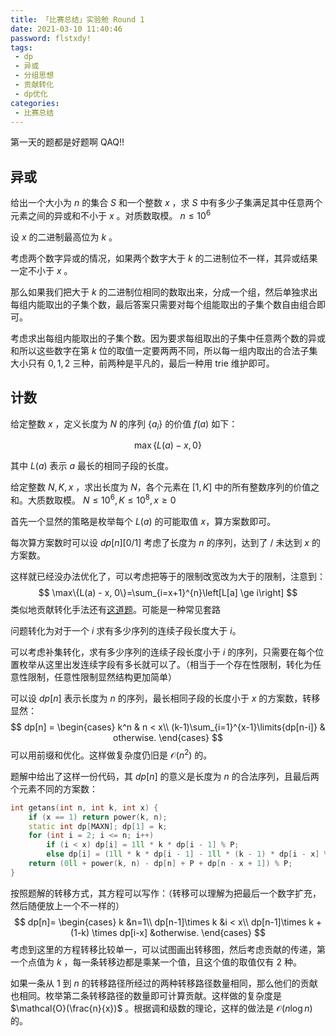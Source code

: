 ```yaml
---
title: 「比赛总结」实验舱 Round 1
date: 2021-03-10 11:40:46
password: flstxdy!
tags:
 - dp
 - 异或
 - 分组思想
 - 贡献转化
 - dp优化
categories:
 - 比赛总结
---
```


第一天的题都是好题啊 QAQ!!

<!-- more -->

## 异或

 给出一个大小为 $n$ 的集合 $S$ 和一个整数 $x$ ，求  $S$ 中有多少子集满足其中任意两个元素之间的异或和不小于 $x$ 。对质数取模。 $n \le 10^6$

设 $x$ 的二进制最高位为 $k$ 。

考虑两个数字异或的情况，如果两个数字大于 $k$ 的二进制位不一样，其异或结果一定不小于 $x$ 。

那么如果我们把大于 $k$ 的二进制位相同的数取出来，分成一个组，然后单独求出每组内能取出的子集个数，最后答案只需要对每个组能取出的子集个数自由组合即可。

考虑求出每组内能取出的子集个数。因为要求每组取出的子集中任意两个数的异或和所以这些数字在第 $k$ 位的取值一定要两两不同，所以每一组内取出的合法子集大小只有 $0, 1, 2$ 三种，前两种是平凡的，最后一种用 trie 维护即可。

## 计数

给定整数 $x$ ，定义长度为 $N$ 的序列 $\{a_i\}$ 的价值 $f(a)$ 如下：

$$
\max\{L(a)-x,0\}
$$

其中 $L(a)$ 表示 $a$ 最长的相同子段的长度。

给定整数 $N,K, x$ ，求出长度为 $N$，各个元素在 $[1,K]$ 中的所有整数序列的价值之和。大质数取模。 $N \le 10^6, K \le 10^8, x \ge 0$

首先一个显然的策略是枚举每个 $L(a)$ 的可能取值 $x$，算方案数即可。

每次算方案数时可以设 $dp[n][0/1]$ 考虑了长度为 $n$ 的序列，达到了 / 未达到 $x$ 的方案数。

这样就已经没办法优化了，可以考虑把等于的限制改宽改为大于的限制，注意到：
$$
\max\{L(a) - x, 0\}=\sum_{i=x+1}^{n}\left[L[a] \ge i\right]
$$
类似地贡献转化手法还有[这道题](https://www.luogu.com.cn/problem/P4365)。可能是一种常见套路

问题转化为对于一个 $i$  求有多少序列的连续子段长度大于 $i$。

可以考虑补集转化，求有多少序列的连续子段长度小于 $i$ 的序列，只需要在每个位置枚举从这里出发连续字段有多长就可以了。（相当于一个存在性限制，转化为任意性限制，任意性限制显然结构更加简单）

可以设 $dp[n]$ 表示长度为 $n$ 的序列，最长相同子段的长度小于 $x$ 的方案数，转移显然：
$$
dp[n] =
\begin{cases}
k^n & n < x\\
(k-1)\sum_{i=1}^{x-1}\limits{dp[n-i]} & otherwise.
\end{cases}
$$
可以用前缀和优化。这样做复杂度仍旧是 $\mathcal{O}(n^2)$ 的。

题解中给出了这样一份代码，其 $dp[n]$ 的意义是长度为 $n$ 的合法序列，且最后两个元素不同的方案数：

```cpp
int getans(int n, int k, int x) {
	if (x == 1) return power(k, n);
	static int dp[MAXN]; dp[1] = k;
	for (int i = 2; i <= n; i++)
		if (i < x) dp[i] = 1ll * k * dp[i - 1] % P;
		else dp[i] = (1ll * k * dp[i - 1] - 1ll * (k - 1) * dp[i - x] % P + P) % P;
	return (0ll + power(k, n) - dp[n] + P + dp[n - x + 1]) % P;
}
```

按照题解的转移方式，其方程可以写作：（转移可以理解为把最后一个数字扩充，然后随便放上一个不一样的）
$$
dp[n]=
\begin{cases}
k &n=1\\
dp[n-1]\times k &i < x\\
dp[n-1]\times k + (1-k) \times dp[i-x] &otherwise.
\end{cases}
$$
考虑到这里的方程转移比较单一，可以试图画出转移图，然后考虑贡献的传递，第一个点值为 $k$ ，每一条转移边都是乘某一个值，且这个值的取值仅有 $2$ 种。

如果一条从 $1$ 到 $n$ 的转移路径所经过的两种转移路径数量相同，那么他们的贡献也相同。枚举第二条转移路径的数量即可计算贡献。这样做的复杂度是 $\mathcal{O}(\frac{n}{x})$ 。根据调和级数的理论，这样的做法是 $\mathcal{O}(n\log n)$ 的。
